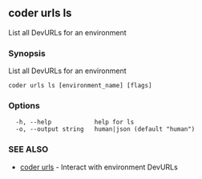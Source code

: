 ## coder urls ls

List all DevURLs for an environment

### Synopsis

List all DevURLs for an environment

```
coder urls ls [environment_name] [flags]
```

### Options

```
  -h, --help            help for ls
  -o, --output string   human|json (default "human")
```

### SEE ALSO

* [coder urls](coder_urls.md)	 - Interact with environment DevURLs

